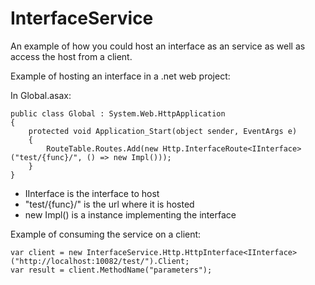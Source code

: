 InterfaceService
================

An example of how you could host an interface as an service as well as access the host from a client.

Example of hosting an interface in a .net web project:

In Global.asax:

    public class Global : System.Web.HttpApplication
    {
        protected void Application_Start(object sender, EventArgs e)
        {
            RouteTable.Routes.Add(new Http.InterfaceRoute<IInterface>("test/{func}/", () => new Impl()));
        }
    }
* IInterface is the interface to host
* "test/{func}/" is the url where it is hosted
* new Impl() is a instance implementing the interface


Example of consuming the service on a client:

	var client = new InterfaceService.Http.HttpInterface<IInterface>("http://localhost:10082/test/").Client;
	var result = client.MethodName("parameters");

